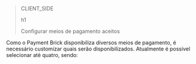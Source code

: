 > CLIENT_SIDE 
>
> h1
>
> Configurar meios de pagamento aceitos

Como o Payment Brick disponibiliza diversos meios de pagamento, é necessário customizar quais serão disponibilizados. Atualmente é possível selecionar até quatro, sendo:

